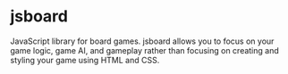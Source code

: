 # jsboard
JavaScript library for board games.
jsboard allows you to focus on your game logic, game AI, and gameplay rather than focusing on creating and styling your game using HTML and CSS.

